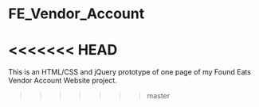 # FE_Vendor_Account
<<<<<<< HEAD
=======

This is an HTML/CSS and jQuery prototype of one page of my Found Eats Vendor Account Website project. 
>>>>>>> master
